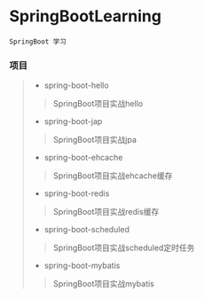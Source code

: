 # SpringBootLearning
    SpringBoot 学习
### 项目
>* spring-boot-hello 
>> SpringBoot项目实战hello
>* spring-boot-jap 
>> SpringBoot项目实战jpa
>* spring-boot-ehcache
>> SpringBoot项目实战ehcache缓存
>* spring-boot-redis
>> SpringBoot项目实战redis缓存
>* spring-boot-scheduled
>> SpringBoot项目实战scheduled定时任务
>* spring-boot-mybatis 
>> SpringBoot项目实战mybatis



